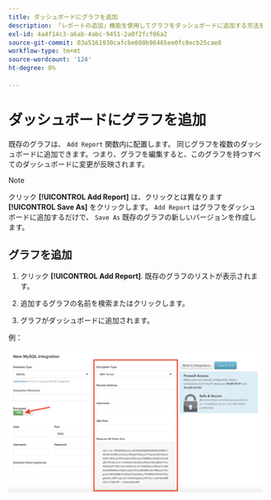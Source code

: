 ```yaml
---
title: ダッシュボードにグラフを追加
description: 「レポートの追加」機能を使用してグラフをダッシュボードに追加する方法を説明します。
exl-id: 4a4f14c3-a6ab-4abc-9451-2a0f2fcf06a2
source-git-commit: 03a5161930cafcbe600b96465ee0fc0ecb25cae8
workflow-type: tm+mt
source-wordcount: '124'
ht-degree: 0%

---
```


# ダッシュボードにグラフを追加

既存のグラフは、 `Add Report` 関数内に配置します。 同じグラフを複数のダッシュボードに追加できます。つまり、グラフを編集すると、このグラフを持つすべてのダッシュボードに変更が反映されます。

>[!NOTE]
>
>クリック **[!UICONTROL Add Report]** は、クリックとは異なります **[!UICONTROL Save As]** をクリックします。 `Add Report` はグラフをダッシュボードに追加するだけで、 `Save As` 既存のグラフの新しいバージョンを作成します。

## グラフを追加

1. クリック **[!UICONTROL Add Report]**. 既存のグラフのリストが表示されます。

1. 追加するグラフの名前を検索またはクリックします。

1. グラフがダッシュボードに追加されます。

例：

![グラフを追加](../../assets/sql-integration-encrypted-yes.png)
